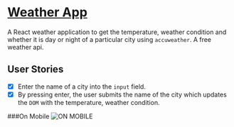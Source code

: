 # [Weather App](https://xorj.github.io/weather-app/)

A React weather application to get the temperature, weather condition and whether it is day or night of a particular city using `accuweather`. A free weather api.

## User Stories

- [X] Enter the name of a city into the `input` field.
- [X] By pressing enter, the user submits the name of the city which updates the `DOM` with the temperature, weather condition.

###On Mobile
![ON MOBILE](https://user-images.githubusercontent.com/61337156/90247411-e0c1ea00-de0c-11ea-9815-a30b3ac8fdb5.png)
